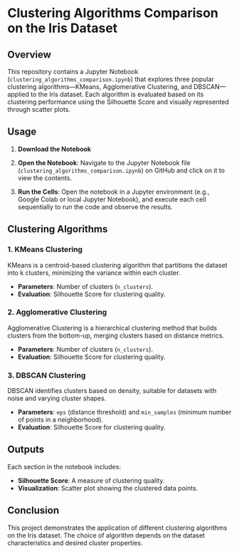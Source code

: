 # Clustering Algorithms Comparison on the Iris Dataset

## Overview

This repository contains a Jupyter Notebook (`clustering_algorithms_comparison.ipynb`) that explores three popular clustering algorithms—KMeans, Agglomerative Clustering, and DBSCAN—applied to the Iris dataset. Each algorithm is evaluated based on its clustering performance using the Silhouette Score and visually represented through scatter plots.

## Usage

1. **Download the Notebook**

2. **Open the Notebook**: Navigate to the Jupyter Notebook file (`clustering_algorithms_comparison.ipynb`) on GitHub and click on it to view the contents.

3. **Run the Cells**: Open the notebook in a Jupyter environment (e.g., Google Colab or local Jupyter Notebook), and execute each cell sequentially to run the code and observe the results.

## Clustering Algorithms

### 1. KMeans Clustering

KMeans is a centroid-based clustering algorithm that partitions the dataset into k clusters, minimizing the variance within each cluster.

- **Parameters**: Number of clusters (`n_clusters`).
- **Evaluation**: Silhouette Score for clustering quality.

### 2. Agglomerative Clustering

Agglomerative Clustering is a hierarchical clustering method that builds clusters from the bottom-up, merging clusters based on distance metrics.

- **Parameters**: Number of clusters (`n_clusters`).
- **Evaluation**: Silhouette Score for clustering quality.

### 3. DBSCAN Clustering

DBSCAN identifies clusters based on density, suitable for datasets with noise and varying cluster shapes.

- **Parameters**: `eps` (distance threshold) and `min_samples` (minimum number of points in a neighborhood).
- **Evaluation**: Silhouette Score for clustering quality.

## Outputs

Each section in the notebook includes:

- **Silhouette Score**: A measure of clustering quality.
- **Visualization**: Scatter plot showing the clustered data points.

## Conclusion

This project demonstrates the application of different clustering algorithms on the Iris dataset. The choice of algorithm depends on the dataset characteristics and desired cluster properties.
